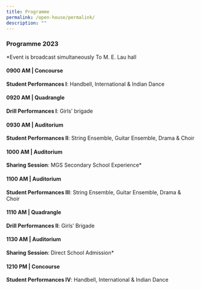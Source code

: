 ```yaml
---
title: Programme
permalink: /open-house/permalink/
description: ""
---
```

### Programme 2023
*Event is broadcast simultaneously To M. E. Lau hall

#### 0900 AM | Concourse
**Student Performances I**: Handbell, International &amp; Indian Dance

#### 0920 AM | Quadrangle
**Drill Performances I**: Girls’ brigade

#### 0930 AM | Auditorium
**Student Performances II**: String Ensemble, Guitar Ensemble,&nbsp;Drama &amp; Choir

#### 1000 AM | Auditorium
**Sharing Session**: MGS Secondary School Experience*

#### 1100 AM | Auditorium
**Student Performances III**: String Ensemble, Guitar Ensemble,&nbsp;Drama &amp; Choir

#### 1110 AM | Quadrangle
**Drill Performances II**: Girls’ Brigade

#### 1130 AM | Auditorium
**Sharing Session**: Direct School Admission*

#### 1210 PM | Concourse
**Student Performances IV**: Handbell, International &amp; Indian Dance

